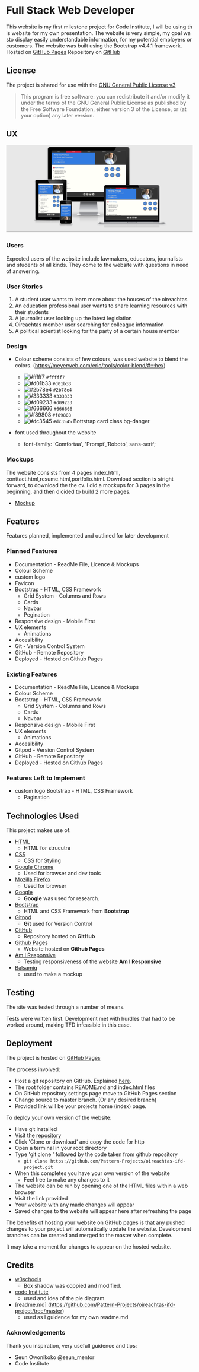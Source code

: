 # Full Stack Web Developer 

This website is my first milestone project for Code Institute, I will be using this website for my own presentation. The website is very simple, my goal wasto display easily understandable information, for my potential employers or customers. The website was built using the Bootstrap v4.4.1 framework. 
Hosted on [GitHub Pages](https://rimantascode.github.io/milestone-profile2/)
Repository on [GitHub](https://github.com/rimantascode/milestone-profile2)

## License

The project is shared for use with the [GNU General Public License v3](https://github.com/Pattern-Projects/oireachtas-ifd-project/blob/master/LICENSE)

>   This program is free software: you can redistribute it and/or modify
    it under the terms of the GNU General Public License as published by
    the Free Software Foundation, either version 3 of the License, or
    (at your option) any later version.

## UX

![Responsive Views of Home Page](documentation/responsive.png)

### Users 
Expected users of the website include lawmakers, educators, journalists and students of all kinds. 
They come to the website with questions in need of answering.

### User Stories
1. A student user wants to learn more about the houses of the oireachtas
2. An education professional user wants to share learning resources with their students
3. A journalist user looking up the latest legislation
4. Oireachtas member user searching for colleague information
5. A political scientist looking for the party of a certain house member

### Design

- Colour scheme consists of few colours, was used website to blend the colors.
   (https://meyerweb.com/eric/tools/color-blend/#:::hex)
    - ![#fffff7](https://placehold.it/15/fffff7/000000?text=+) `#fffff7`
    - ![#d01b33](https://placehold.it/15/d01b33/000000?text=+) `#d01b33`
    - ![#2b78e4](https://placehold.it/15/2b78e4/000000?text=+) `#2b78e4`
    - ![#333333](https://placehold.it/15/333333/000000?text=+) `#333333`
    - ![#d09233](https://placehold.it/15/d09233/000000?text=+) `#d09233`
    - ![#666666](https://placehold.it/15/666666/000000?text=+) `#666666`
    - ![#f89808](https://placehold.it/15/f89808/000000?text=+) `#f89808`
    - ![#dc3545](https://placehold.it/15/dc3545/000000?text=+) `#dc3545` Bottstrap card class bg-danger
    
    
-  font used throughout the website
    - font-family: 'Comfortaa', 'Prompt','Roboto', sans-serif;

### Mockups
The website consists from 4 pages index.html, conttact.html,resume.html,portfolio.html. Download section is stright forward, to download the the cv. I did a mockups for 3 pages in the beginning, and then dicided to build 2 more pages. 
- [Mockup](documentation/full-stack-web-developer-milestone.pdf)  


## Features

Features planned, implemented and outlined for later development 

### Planned Features
- Documentation - ReadMe File, Licence & Mockups
- Colour Scheme
- custom logo
- Favicon
- Bootstrap - HTML, CSS Framework
    - Grid System - Columns and Rows
    - Cards
    - Navbar
    - Pegination
- Responsive design - Mobile First
- UX elements
    - Animations
- Accesibility
- Git - Version Control System
- GitHub - Remote Repository
- Deployed - Hosted on Github Pages

### Existing Features
- Documentation - ReadMe File, Licence & Mockups
- Colour Scheme
- Bootstrap - HTML, CSS Framework
    - Grid System - Columns and Rows
    - Cards
    - Navbar
- Responsive design - Mobile First
- UX elements
    - Animations
- Accesibility
- Gitpod - Version Control System
- GitHub - Remote Repository
- Deployed - Hosted on Github Pages


### Features Left to Implement
- custom logo
 Bootstrap - HTML, CSS Framework
    - Pagination

## Technologies Used

This project makes use of:
- [HTML](https://developer.mozilla.org/en-US/docs/Web/HTML)
    - HTML for strucutre
- [CSS](https://developer.mozilla.org/en-US/docs/Web/CSS)
    - CSS for Styling
- [Google Chrome](https://www.google.com/chrome/)
    - Used for browser and dev tools
- [Mozilla Firefox](https://www.mozilla.org/en-US/firefox/new)
    - Used for browser
- [Google](https://www.google.com/)
    - **Google** was used for research.
- [Bootstrap](https://getbootstrap.com/)
    - HTML and CSS Framework from **Bootstrap**
- [Gitpod](https://www.gitpod.io/)
    - **Git** used for Version Control
- [GitHub](https://github.com/)
    - Repository hosted on **GitHub**
- [Github Pages](https://rimantascode.github.io/milestone-profile2/)
    - Website hosted on **Github Pages**
- [Am I Responsive](http://ami.responsivedesign.is)
    - Testing responsiveness of the website **Am I Responsive**
- [Balsamiq](https://balsamiq.cloud/)
    - used to make a mockup

## Testing

The site was tested through a number of means.

Tests were written first. Development met with hurdles that had to be worked around, making TFD infeasible in this case.

## Deployment

The project is hosted on [GitHub Pages](https://rimantascode.github.io/milestone-profile2/)

The process involved:
- Host a git repository on GitHub. Explained [here](https://help.github.com/en/articles/create-a-repo).
- The root folder contains README.md and index.html files
- On GitHub repository settings page move to GitHub Pages section
- Change source to master branch. (Or any desired branch)
- Provided link will be your projects home (index) page.
 
To deploy your own version of the website:
- Have git installed
- Visit the [repository](https://rimantascode.github.io/milestone-profile2/)
- Click 'Clone or download' and copy the code for http
- Open a terminal in your root directory
- Type 'git clone ' followed by the code taken from github repository
    - ```git clone https://github.com/Pattern-Projects/oireachtas-ifd-project.git```
- When this completes you have your own version of the website
    - Feel free to make any changes to it
- The website can be run by opening one of the HTML files within a web browser
- Visit the link provided
- Your website with any made changes will appear
- Saved changes to the website will appear here after refreshing the page

The benefits of hosting your website on GitHub pages is that any pushed changes to your project will automatically update the website. Development branches can be created and merged to the master when complete.

It may take a moment for changes to appear on the hosted website.

## Credits
 - [w3schools](https://www.w3schools.com/css/css3_shadows.asp)
    - Box shadow was coppied and modified.
- [code Institute](https://code-institute-solutions.github.io/StudentExampleProjectGradeFive/)
    - used and idea of the pie diagram.
-  [readme.md] (https://github.com/Pattern-Projects/oireachtas-ifd-project/tree/master)
    - used as I guidence for my own readme.md
### Acknowledgements
Thank you inspiration, very usefull guidence and tips:

- Seun Owonikoko    @seun_mentor
- Code Institute